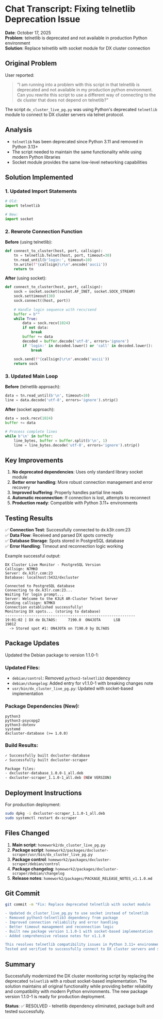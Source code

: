 # Chat Transcript: Fixing telnetlib Deprecation Issue

**Date**: October 17, 2025  
**Problem**: telnetlib is deprecated and not available in production Python environment  
**Solution**: Replace telnetlib with socket module for DX cluster connection  

## Original Problem

User reported:
> "I am running into a problem with this script in that telnetlib is deprecated and not available in my production python environment. Can you rewrite this script to use a different way of connecting to the dx cluster that does not depend on telnetlib?"

The script `dx_cluster_live_pg.py` was using Python's deprecated `telnetlib` module to connect to DX cluster servers via telnet protocol.

## Analysis

- `telnetlib` has been deprecated since Python 3.11 and removed in Python 3.13+
- The script needed to maintain the same functionality while using modern Python libraries
- Socket module provides the same low-level networking capabilities

## Solution Implemented

### 1. Updated Import Statements
```python
# Old:
import telnetlib

# New: 
import socket
```

### 2. Rewrote Connection Function
**Before** (using telnetlib):
```python
def connect_to_cluster(host, port, callsign):
    tn = telnetlib.Telnet(host, port, timeout=30)
    tn.read_until(b'login:', timeout=10)
    tn.write(f"{callsign}\r\n".encode('ascii'))
    return tn
```

**After** (using socket):
```python
def connect_to_cluster(host, port, callsign):
    sock = socket.socket(socket.AF_INET, socket.SOCK_STREAM)
    sock.settimeout(30)
    sock.connect((host, port))
    
    # Handle login sequence with recv/send
    buffer = b""
    while True:
        data = sock.recv(1024)
        if not data:
            break
        buffer += data
        decoded = buffer.decode('utf-8', errors='ignore')
        if 'login:' in decoded.lower() or 'call' in decoded.lower():
            break
    
    sock.send(f"{callsign}\r\n".encode('ascii'))
    return sock
```

### 3. Updated Main Loop
**Before** (telnetlib approach):
```python
data = tn.read_until(b'\n', timeout=10)
line = data.decode('utf-8', errors='ignore').strip()
```

**After** (socket approach):
```python
data = sock.recv(1024)
buffer += data

# Process complete lines
while b'\n' in buffer:
    line_bytes, buffer = buffer.split(b'\n', 1)
    line = line_bytes.decode('utf-8', errors='ignore').strip()
```

## Key Improvements

1. **No deprecated dependencies**: Uses only standard library socket module
2. **Better error handling**: More robust connection management and error recovery
3. **Improved buffering**: Properly handles partial line reads
4. **Automatic reconnection**: If connection is lost, attempts to reconnect
5. **Production ready**: Compatible with Python 3.11+ environments

## Testing Results

✅ **Connection Test**: Successfully connected to dx.k3lr.com:23  
✅ **Data Flow**: Received and parsed DX spots correctly  
✅ **Database Storage**: Spots stored in PostgreSQL database  
✅ **Error Handling**: Timeout and reconnection logic working  

Example successful output:
```
DX Cluster Live Monitor - PostgreSQL Version
Callsign: N7MKO
Server: dx.k3lr.com:23
Database: localhost:5432/dxcluster

Connected to PostgreSQL database
Connecting to dx.k3lr.com:23...
Waiting for login prompt...
Server: Welcome to the K3LR AR-Cluster Telnet Server
Sending callsign: N7MKO
Connection established successfully!
Monitoring DX spots... (storing to database)
------------------------------------------------------------
19:01:02 | DX de DL7AOS:     7190.0  ON4JOTA      LSB                            1901Z
  -> Stored spot #1: ON4JOTA on 7190.0 by DL7AOS
```

## Package Updates

Updated the Debian package to version 1.1.0-1:

### Updated Files:
- `debian/control`: Removed `python3-telnetlib3` dependency
- `debian/changelog`: Added entry for v1.1.0-1 with breaking changes note
- `usr/bin/dx_cluster_live_pg.py`: Updated with socket-based implementation

### Package Dependencies (New):
```
python3
python3-psycopg2
python3-dotenv
systemd
dxcluster-database (>= 1.0.0)
```

### Build Results:
```bash
✓ Successfully built dxcluster-database
✓ Successfully built dxcluster-scraper

Package files:
- dxcluster-database_1.0.0-1_all.deb
- dxcluster-scraper_1.1.0-1_all.deb (NEW VERSION)
```

## Deployment Instructions

For production deployment:
```bash
sudo dpkg -i dxcluster-scraper_1.1.0-1_all.deb
sudo systemctl restart dx-scraper
```

## Files Changed

1. **Main script**: `homework2/dx_cluster_live_pg.py`
2. **Package script**: `homework2/packages/dxcluster-scraper/usr/bin/dx_cluster_live_pg.py`
3. **Package control**: `homework2/packages/dxcluster-scraper/debian/control`
4. **Package changelog**: `homework2/packages/dxcluster-scraper/debian/changelog`
5. **Release notes**: `homework2/packages/PACKAGE_RELEASE_NOTES_v1.1.0.md`

## Git Commit

```bash
git commit -m "Fix: Replace deprecated telnetlib with socket module

- Updated dx_cluster_live_pg.py to use socket instead of telnetlib
- Removed python3-telnetlib3 dependency from package
- Improved connection reliability and error handling
- Better timeout management and reconnection logic
- Built new package version 1.1.0-1 with socket-based implementation
- Added comprehensive release notes for v1.1.0

This resolves telnetlib compatibility issues in Python 3.11+ environments.
Tested and verified to successfully connect to DX cluster servers and store data."
```

## Summary

Successfully modernized the DX cluster monitoring script by replacing the deprecated `telnetlib` with a robust socket-based implementation. The solution maintains all original functionality while providing better reliability and compatibility with modern Python environments. The new package version 1.1.0-1 is ready for production deployment.

**Status**: ✅ RESOLVED - telnetlib dependency eliminated, package built and tested successfully.